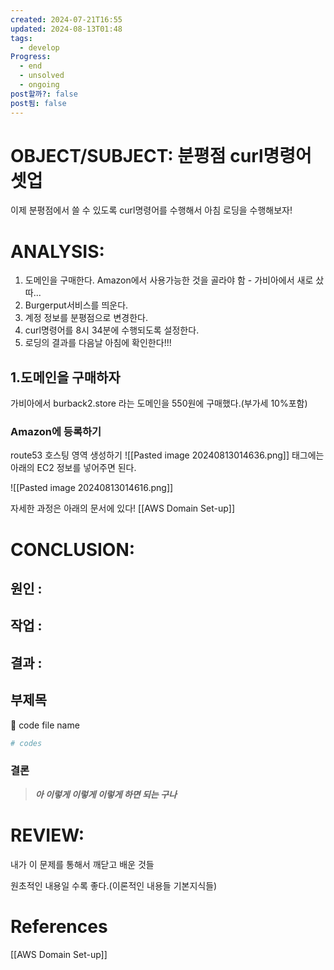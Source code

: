 ```yaml
---
created: 2024-07-21T16:55
updated: 2024-08-13T01:48
tags:
  - develop
Progress:
  - end
  - unsolved
  - ongoing
post할까?: false
post됨: false
---
```

# OBJECT/SUBJECT: 분평점 curl명령어 셋업
이제 분평점에서 쓸 수 있도록 curl명령어를 수행해서 아침 로딩을 수행해보자!

# ANALYSIS:
1. 도메인을 구매한다. Amazon에서 사용가능한 것을 골라야 함 - 가비아에서 새로 샀따...
2. Burgerput서비스를 띄운다.
3. 계정 정보를 분평점으로 변경한다.
4. curl명령어를 8시 34분에 수행되도록 설정한다.
5. 로딩의 결과를 다음날 아침에 확인한다!!!
## 1.도메인을 구매하자
가비아에서 burback2.store 라는 도메인을 550원에 구매했다.(부가세 10%포함)

### Amazon에 등록하기 
route53 호스팅 영역 생성하기
![[Pasted image 20240813014636.png]]
태그에는 아래의 EC2 정보를 넣어주면 된다.


![[Pasted image 20240813014616.png]]

자세한 과정은 아래의 문서에 있다!
[[AWS Domain Set-up]]



# CONCLUSION:

## 원인 :

## 작업 :

## 결과 :

## 부제목

<aside> 🔽 code file name

</aside>

```bash
# codes
```

### 결론

> _**아 이렇게 이렇게 이렇게 하면 되는 구나**_

# REVIEW:

내가 이 문제를 통해서 깨닫고 배운 것들

원초적인 내용일 수록 좋다.(이론적인 내용들 기본지식들)

# References
[[AWS Domain Set-up]]
